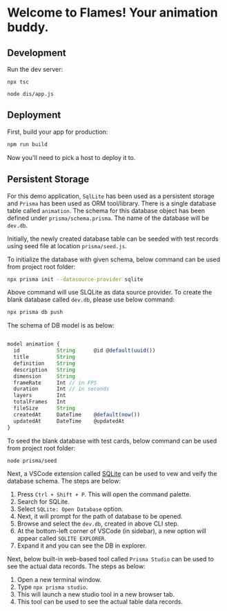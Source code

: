 # Welcome to Flames! Your animation buddy.

## Development

Run the dev server:

```shellscript
npx tsc

node dis/app.js
```

## Deployment

First, build your app for production:

```sh
npm run build
```

Now you'll need to pick a host to deploy it to.

## Persistent Storage

For this demo application, `SqlLite` has been used as a persistent storage and `Prisma` has been used as ORM tool/library. There is a single database table called `animation`. The schema for this database object has been defined under `prisma/schema.prisma`.
The name of the database will be `dev.db`.

Initially, the newly created database table can be seeded with test records using seed file at location `prisma/seed.js`.

To initialize the database with given schema, below command can be used from project root folder:

```sh
npx prisma init --datasource-provider sqlite
```

Above command will use SLQLite as data source provider.
To create the blank database called `dev.db`, please use below command:

```sh
npx prisma db push
```

The schema of DB model is as below:

```javascript

model animation {
  id            String      @id @default(uuid())
  title         String
  definition    String
  description   String
  dimension     String
  frameRate     Int // in FPS
  duration      Int // in seconds
  layers        Int
  totalFrames   Int
  fileSize      String
  createdAt     DateTime    @default(now())
  updatedAt     DateTime    @updatedAt
}

```

To seed the blank database with test cards, below command can be used from project root folder:

```sh
node prisma/seed
```

Next, a VSCode extension called [SQLite](https://marketplace.visualstudio.com/items?itemName=alexcvzz.vscode-sqlite) can be used to vew and veify the database schema. The steps are below:

1. Press `Ctrl + Shift + P`. This will open the command palette.
2. Search for SQLite.
3. Select `SQLite: Open Database` option.
4. Next, it will prompt for the path of database to be opened.
5. Browse and select the `dev.db`, created in above CLI step.
6. At the bottom-left corner of VSCode (in sidebar), a new option will appear called `SQLITE EXPLORER`.
7. Expand it and you can see the DB in explorer.

Next, below built-in web-based tool called `Prisma Studio` can be used to see the actual data records. The steps as below:

1. Open a new terminal window.
2. Type `npx prisma studio`.
3. This will launch a new studio tool in a new browser tab.
4. This tool can be used to see the actual table data records.
